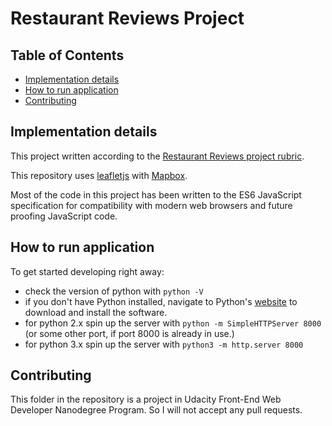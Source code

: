 # Restaurant Reviews Project

## Table of Contents

* [Implementation details](#implementation-details)
* [How to run application](#how-to-run-application)
* [Contributing](#contributing)

## Implementation details

This project written according to the [Restaurant Reviews project rubric](https://review.udacity.com/#!/rubrics/1090/view).

This repository uses [leafletjs](https://leafletjs.com/) with [Mapbox](https://www.mapbox.com/).

Most of the code in this project has been written to the ES6 JavaScript specification for compatibility with modern web browsers and future proofing JavaScript code.

## How to run application

To get started developing right away:

* check the version of python with `python -V`
* if you don't have Python installed, navigate to Python's [website](https://www.python.org/) to download and install the software.
* for python 2.x spin up the server with `python -m SimpleHTTPServer 8000` (or some other port, if port 8000 is already in use.)
* for python 3.x spin up the server with `python3 -m http.server 8000`

## Contributing

This folder in the repository is a project in Udacity Front-End Web Developer Nanodegree Program. So I will not accept any pull requests.

